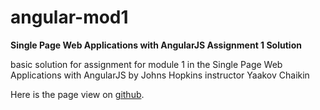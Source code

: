 # angular-mod1
**Single Page Web Applications with AngularJS Assignment 1 Solution**

basic solution for assignment for module 1 in the Single Page Web Applications with AngularJS by Johns Hopkins instructor Yaakov Chaikin

Here is the page view on [github](https://kdk2kgithub.github.io/angular-mod1/index.html).
